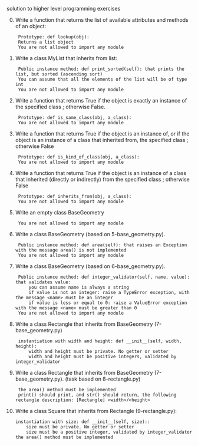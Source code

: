 solution to higher level programming exercises

0. Write a function that returns the list of available attributes and methods of an object:

        Prototype: def lookup(obj):
        Returns a list object
        You are not allowed to import any module

1. Write a class MyList that inherits from list:

        Public instance method: def print_sorted(self): that prints the list, but sorted (ascending sort)
        You can assume that all the elements of the list will be of type int
        You are not allowed to import any module

2. Write a function that returns True if the object is exactly an instance of the specified class ; otherwise False.

        Prototype: def is_same_class(obj, a_class):
        You are not allowed to import any module

3. Write a function that returns True if the object is an instance of, or if the object is an instance of a class that inherited from, the specified class ; otherwise False

        Prototype: def is_kind_of_class(obj, a_class):
        You are not allowed to import any module

4. Write a function that returns True if the object is an instance of a class that inherited (directly or indirectly) from the specified class ; otherwise False

        Prototype: def inherits_from(obj, a_class):
        You are not allowed to import any module

5. Write an empty class BaseGeometry

        You are not allowed to import any module

6. Write a class BaseGeometry (based on 5-base_geometry.py).

        Public instance method: def area(self): that raises an Exception with the message area() is not implemented
        You are not allowed to import any module

7. Write a class BaseGeometry (based on 6-base_geometry.py).

        Public instance method: def integer_validator(self, name, value): that validates value:
            you can assume name is always a string
            if value is not an integer: raise a TypeError exception, with the message <name> must be an integer
            if value is less or equal to 0: raise a ValueError exception with the message <name> must be greater than 0
        You are not allowed to import any module

8. Write a class Rectangle that inherits from BaseGeometry (7-base_geometry.py)

        instantiation with width and height: def __init__(self, width, height):
            width and height must be private. No getter or setter
            width and height must be positive integers, validated by integer_validator

9. Write a class Rectangle that inherits from BaseGeometry (7-base_geometry.py). (task based on 8-rectangle.py)

        the area() method must be implemented
        print() should print, and str() should return, the following rectangle description: [Rectangle] <width>/<height>

10. Write a class Square that inherits from Rectangle (9-rectangle.py):

        instantiation with size: def __init__(self, size)::
            size must be private. No getter or setter
            size must be a positive integer, validated by integer_validator
        the area() method must be implemented


